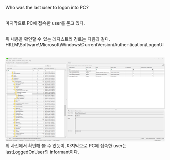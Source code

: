 Who was the last user to logon into PC?<br><br>

마지막으로 PC에 접속한 user를 묻고 있다.<br><br>

위 내용을 확인할 수 있는 레지스트리 경로는 다음과 같다.<br>
HKLM\Software\Microsoft\Windows\CurrentVersion\Authentication\LogonUI<br><br>

![alt text](image.png)<br>
위 사진에서 확인해 볼 수 있듯이, 마지막으로 PC에 접속한 user는<br>
lastLoggedOnUser의 informant이다.<br>
